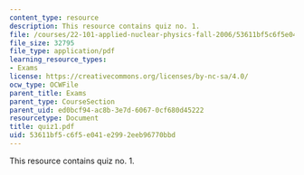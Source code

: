 ```yaml
---
content_type: resource
description: This resource contains quiz no. 1.
file: /courses/22-101-applied-nuclear-physics-fall-2006/53611bf5c6f5e041e2992eeb96770bbd_quiz1.pdf
file_size: 32795
file_type: application/pdf
learning_resource_types:
- Exams
license: https://creativecommons.org/licenses/by-nc-sa/4.0/
ocw_type: OCWFile
parent_title: Exams
parent_type: CourseSection
parent_uid: ed0bcf94-ac8b-3e7d-6067-0cf680d45222
resourcetype: Document
title: quiz1.pdf
uid: 53611bf5-c6f5-e041-e299-2eeb96770bbd
---
```

This resource contains quiz no. 1.